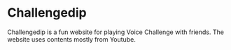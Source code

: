 # Challengedip
Challengedip is a fun website for playing Voice Challenge with friends. The website uses contents mostly from Youtube.
